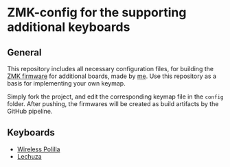 # ZMK-config for the supporting additional keyboards
## General
This repository includes all necessary configuration files, for building the [ZMK firmware](https://zmk.dev/) for additional boards, made by [me](https://github.com/elagil).
Use this repository as a basis for implementing your own keymap.

Simply fork the project, and edit the corresponding keymap file in the `config` folder. After pushing, the firmwares will be created as build artifacts by the GitHub pipeline.

## Keyboards
- [Wireless Polilla](https://github.com/elagil/PolillaW)
- [Lechuza](https://github.com/elagil/lechuza)
